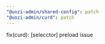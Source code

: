 ```yaml
---
"@uozi-admin/shared-config": patch
"@uozi-admin/curd": patch
---
```


fix(curd): [selecctor] preload issue
